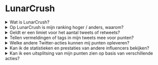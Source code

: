 # LunarCrush

<details>

<summary>Wat is LunarCrush?</summary>

LunarCrush is een platform dat machine learning en data-analyse gebruikt om inzicht te bieden in cryptocurrency-markten. Het analyseert activiteit op sociale media en gebruikerssentiment om een uitgebreid beeld te geven van verschillende cryptocurrencies. Het platform heeft als doel investeerders te helpen geïnformeerde beslissingen te nemen aan de hand van realtime statistieken en analyses.

We gebruiken LunarCrush als gegevensleverancier in deze uitdaging.

Meer informatie over LunarCrush is te vinden [hier](https://lunarcrush.com/faq).

</details>

<details>

<summary>Op LunarCrush is mijn ranking hoger / anders, waarom?</summary>

We maken gebruik van een intern scoresysteem om meer gelijke kansen voor alle deelnemers te waarborgen.

</details>

<details>

<summary>Geldt er een limiet voor het aantal tweets of retweets?</summary>

Nee, maar vermijd spammen of het gebruik van irrelevante tags.

</details>

<details>

<summary>Tellen vermeldingen of tags in mijn tweets mee voor punten?</summary>

Ja, zij het op een indirecte manier. Vermeldingen kunnen leiden tot een groter bereik, en een groter bereik kan je invloedsranking verhogen, wat op zijn beurt meer punten oplevert. Tags zijn essentieel voor je tweets om herkend te worden. Zorg ervoor dat je #XBorg, $XBG en #XBG gebruikt.

</details>

<details>

<summary>Welke andere Twitter-acties kunnen mij punten opleveren?</summary>

Likes, reacties, retweets en het vergroten van je aantal volgers zijn allemaal indirecte factoren die je invloedsranking kunnen verbeteren.

</details>

<details>

<summary>Kan ik de statistieken en prestaties van andere influencers bekijken?</summary>

Bezoek onze ranglijst. <mark style="color:red;">\[LINK NAAR RANGLIJST]</mark>\
Een meer gedetailleerd overzicht en analyses zijn te vinden [hier](https://lunarcrush.com/cryptocurrency-influencers?symbol=XBG\&metric=influencers\_influential).

</details>

<details>

<summary>Kan ik een uitsplitsing van mijn punten zien op basis van verschillende acties?</summary>

Je verdient punten op basis van je dagelijkse betrokkenheid op Twitter, zoals gemeten door LunarCrush. Aangezien LunarCrush hun precieze scoresysteem niet openbaar maakt, kunnen we geen verdere specifieke informatie geven over dit aspect.

</details>